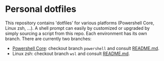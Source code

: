 # Personal dotfiles

This repository contains 'dotfiles' for various platforms (Powershell Core, Linux zsh, ...). A shell prompt can easily by customized or upgraded by simply sourcing a script from this repo. Each environment has its own branch. There are currently two branches:

* [Powershell Core](https://github.com/PowerShell/PowerShell/releases/latest): checkout branch `powershell` and consult [README.md](https://github.com/GillesZunino/dotfiles/blob/powershell/README.md).
* Linux zsh: checkout branch `wsl` and consult [README.md](https://github.com/GillesZunino/dotfiles/blob/wsl/README.md).
